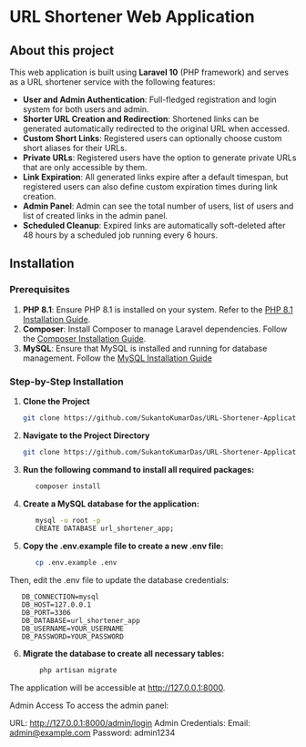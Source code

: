# URL Shortener Web Application

## About this project

This web application is built using **Laravel 10** (PHP framework) and serves as a URL shortener service with the following features:

- **User and Admin Authentication**: Full-fledged registration and login system for both users and admin.
- **Shorter URL Creation and Redirection**: Shortened links can be generated automatically redirected to the original URL when accessed.
- **Custom Short Links**: Registered users can optionally choose custom short aliases for their URLs.
- **Private URLs**: Registered users have the option to generate private URLs that are only accessible by them.
- **Link Expiration**: All generated links expire after a default timespan, but registered users can also define custom expiration times during link creation.
- **Admin Panel**: Admin can see the total number of users, list of users and list of created links in the admin panel.
- **Scheduled Cleanup**: Expired links are automatically soft-deleted after 48 hours by a scheduled job running every 6 hours.


## Installation

### Prerequisites

1. **PHP 8.1**: Ensure PHP 8.1 is installed on your system. Refer to the [PHP 8.1 Installation Guide](https://www.digitalocean.com/community/tutorials/how-to-install-php-8-1-and-set-up-a-local-development-environment-on-ubuntu-22-04).
2. **Composer**: Install Composer to manage Laravel dependencies. Follow the [Composer Installation Guide](https://www.digitalocean.com/community/tutorials/how-to-install-and-use-composer-on-ubuntu-20-04).
3. **MySQL**: Ensure that MySQL is installed and running for database management. Follow the [MySQL Installation Guide](https://www.digitalocean.com/community/tutorials/how-to-install-mysql-on-ubuntu-22-04)

### Step-by-Step Installation

1. **Clone the Project**
   ```bash
   git clone https://github.com/SukantoKumarDas/URL-Shortener-Application.git
2. **Navigate to the Project Directory**
     ```bash
   git clone https://github.com/SukantoKumarDas/URL-Shortener-Application.git
3. **Run the following command to install all required packages:**
    ```bash
       composer install

4. **Create a MySQL database for the application:**
    ```bash
       mysql -u root -p
       CREATE DATABASE url_shortener_app;

5. **Copy the .env.example file to create a new .env file:**
    ```bash
       cp .env.example .env

Then, edit the .env file to update the database credentials: 
 
   
       DB_CONNECTION=mysql
       DB_HOST=127.0.0.1
       DB_PORT=3306
       DB_DATABASE=url_shortener_app
       DB_USERNAME=YOUR_USERNAME
       DB_PASSWORD=YOUR_PASSWORD


6. **Migrate the database to create all necessary tables:**
    ```bash
        php artisan migrate

The application will be accessible at http://127.0.0.1:8000.

Admin Access
To access the admin panel:

URL: http://127.0.0.1:8000/admin/login
Admin Credentials:
Email: admin@example.com
Password: admin1234
